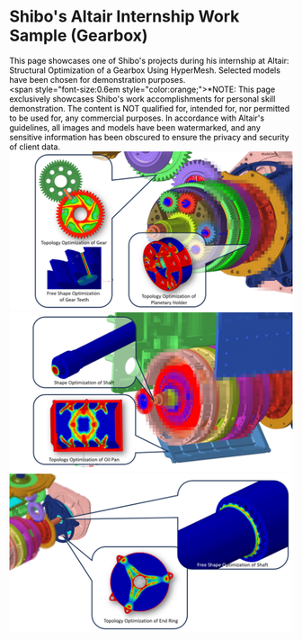 # Shibo's Altair Internship Work Sample (Gearbox)
<span style="color:black"> This page showcases one of Shibo's projects during his internship at Altair: Structural Optimization of a Gearbox Using HyperMesh. Selected models have been chosen for demonstration purposes.<br>
<span style="font-size:0.6em style="color:orange;">*NOTE: This page exclusively showcases Shibo's work accomplishments for personal skill demonstration.
The content is NOT qualified for, intended for, nor permitted to be used for, any commercial purposes. In accordance with Altair's guidelines, all images and models have been watermarked, and any sensitive information has been obscured to ensure the privacy and security of client data. </span>
<img src="Gear_Showcase_1.png">
<img src="Gear_Showcase_2.png">
<img src="Gear_Showcase_3.png">
